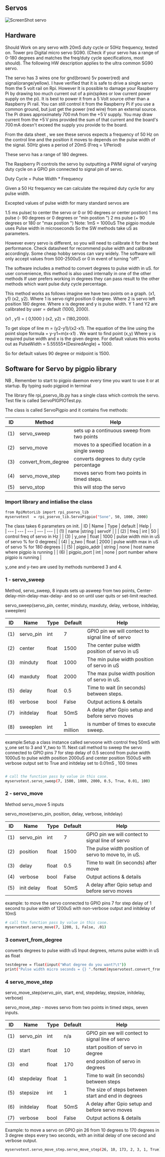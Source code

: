 Servos
----------------------------------

![ScreenShot servo](https://github.com/gavinlyonsrepo/RpiMotorLib/blob/master/images/sg90.jpg)

Hardware
------------------------------------

Should Work on any servo with 20mS duty cycle or 50Hz frequency, tested on.
Tower pro Digital micro servo SG90.
(Check if your servo has a range of 0-180 degrees and matches the freq/duty cycle specifications, most should).
The following HW description applies to the ultra common SG90 servo.

The servo has 3 wires one for gnd(brown) 5v power(red) and signal(orange/yellow).
I have verified that it is safe to drive a single servo from the 5 volt rail on Rpi. However It is possible to damage your Raspberry Pi by drawing too much current out of a pin(spikes or low current power supply on the pi). It is best to power it from a 5 Volt source other than a Raspberry Pi rail. You can still control it from the Raspberry Pi if you use a common ground, but just get the power (red wire) from an external source. The Pi draws approximately 700 mA from the +5 V supply. You may draw current from the +5 V pins provided the sum of that current and the board's 700 mA doesn't exceed the supply you provide to the board.

From the data sheet , we see these servos expects a frequency of 50 Hz on the control line and the position it moves to depends on the pulse width of the signal. 50Hz gives a period of 20mS (Freq = 1/Period)

These servo has a range of 180 degrees.

The Raspberry Pi controls the servo by outputting a PWM signal of varying duty cycle on a GPIO pin connected to signal pin of servo.

Duty Cycle = Pulse Width * Frequency

Given a 50 Hz frequency we can calculate the required duty cycle for any pulse width.

Excepted values of pulse width for many standard servos are

1.5 ms pulse( to center the servo or 0 or 90 degrees or center postion)
1 ms pulse (- 90 degrees or 0 degrees or "min postion ")
2 ms pulse (+ 90 degrees or 180 or "max postion ")
Note: 1mS = 1000uS The pigpio module uses Pulse width in microseconds So the SW methods take uS as parameters.

However every servo is different, so you will need to calibrate it for the best performance. Check datasheet for recommend pulse width and calibrate accordingly. Some cheap hobby servos can vary widely. The software will only accept values from 500-2500uS or 0 in event of turning "off".

The software includes a method to convert degrees to pulse width in uS. for user convenience, this method is also used internally in one of the other methods If user prefers working in degrees they can pass result to the other methods which want pulse duty cycle percentage.

This method works as follows imagine we have two points on a graph. (x1, y1) (x2, y2). Where 1 is servo right position 0 degree. Where 2 is servo left position 180 degree. Where x is degree and y is pulse width. Y 1 and Y2 are calibrated by user = default (1000, 2000).

(x1 , y1) = ( 0,1000 )
(x2, y2) = (180,2000).

To get slope of line m = (y2-y1)/(x2-x1). The equation of the line using the point slope formula = y-y1=m(x-x1) . We want to find point (x,y) Where y is required pulse width and x is the given degree. For default values this works out as PulseWidth = 5.55555*(DesiredAngle) + 1000.

So for default values 90 degree or midpoint is 1500.

Software for Servo by pigpio library
--------------------------------------------

NB , Remember to start to pigpio daemon every time you want to use it or at
startup. By typing sudo pigpiod in terminal 

The library file rpi_pservo_lib.py has a single class 
which controls the servo. Test file is called ServoPIGPIOTest.py.

The class is called ServoPigpio and it contains five methods:

| ID  | Method  |  Help  | 
| --- | ---------- |  ----- |
| (1) |  servo_sweep |   sets up a continuous sweep from two points |
| (2) |  servo_move |   moves to a specified location in a single sweep   |
| (3) |  convert_from_degree |  converts degrees to duty cycle percentage   |
| (4) |  servo_move_step |  moves servo from two points in timed steps.  |
| (5) |  servo_stop |   this will stop the servo  |

### Import library and intialise the class 

```sh
from RpiMotorLib import rpi_pservo_lib
myservotest  = rpi_pservo_lib.ServoPigpio("Sone", 50, 1000, 2000)
```

The class takes 6 parameters on init.
| ID  | Name  | Type  | default  | Help   |       
| --- | --- | --- | --- | --- | 
| (1) | name |string | servoY | |
| (2) | freq | int  | 50 | control freq of servo in Hz |
| (3) | y_one | float | 1000 | pulse width min in uS of servo % for 0 degrees|
| (4) | y_two | float | 2000 | pulse width max in uS of servo % for 180 degrees |
| (5) | pigpio_addr | string | none | host name where pigpio is running | 
| (6) | pigpio_port | int | none | port number where pigpio is running | 

y_one and y-two are used by methods numbered 3 and 4. 

### 1 - servo_sweep

Method, servo_sweep, 8 inputs
sets up asweep from two points, 
Center-delay-min-delay-max-delay- and so on until user quits or set-limit reached.

 servo_sweep(servo_pin, center, minduty, maxduty, delay, verbose, initdelay, sweeplen)

| ID  | Name  | Type  | Default  | Help   |       
| --- | --- | --- | --- | --- | 
| (1) | servo_pin | int | 7 | GPIO pin we will contect to signal line of servo |
| (2)  | center | float | 1500 | The center pulse width  position of servo in uS |
| (3)  | minduty  | float | 1000 | The min pulse width position of servo in uS |
| (4)  | maxduty  | float | 2000 | The max pulse width position of servo in uS.|
| (5)  | delay | float | 0.5 | Time to wait (in seconds) between steps. |
| (6)  | verbose | bool | False  | Output actions & details |
| (7)  | initdelay  | float | 50mS | A delay after Gpio setup and before servo moves |
| (8)  | sweeplen | int | 1 million |   is number of times to execute sweep. |

 example:Setup a class instance called servoone with control freq 50mS
 with y_one set to 3 and Y_two to 11. Next call method
 to sweep the servo connected to GPIO pins 7
 for step delay of 0.5 second from pulse width
 1000uS to pulse width position 2000uS and center position 1500uS
 with verbose output set to True and initdelay set to 0.01mS , 100 times
 
```sh

# call the function pass by value in this case.
myservotest.servo_sweep(7, 1500, 1000, 2000, 0.5, True, 0.01, 100)

```

### 2 - servo_move

Method servo_move 5 inputs

servo_move(servo_pin, position, delay, verbose, initdelay)

| ID  | Name  | Type  | Default  | Help   |       
| --- | --- | --- | --- | --- | 
| (1) | servo_pin | int | 7 | GPIO pin we will contect to signal line of servo |
| (2)  | position  | float | 1500 | The  pulse width position of servo to move to, in uS.|
| (3)  | delay | float | 0.5 | Time to wait (in seconds) after move |
| (4)  | verbose | bool | False  | Output actions & details |
| (5)  | init delay  | float | 50mS | A delay after Gpio setup and before servo moves |

 example: to move the servo connected to GPIO pins 7
 for step delay of 1 second to pulse width of 1200uS
 with non-verbose output and initdelay of 10mS
 
```sh
# call the function pass by value in this case.
myservotest.servo_move(7, 1200, 1, False, .01)
```

### 3 convert_from_degree

converts degrees to pulse width uS
Input degrees,
returns pulse width in uS as float

```sh
testdegree = float(input("What degree do you want?\t"))
print("Pulse width micro seconds = {} ".format(myservotest.convert_from_degree(testdegree)))
```

### 4 servo_move_step 

servo_move_step(servo_pin, start, end, stepdelay, stepsize, initdelay, verbose)

servo_move_step - moves servo from two points in timed steps,
seven inputs. 

| ID  | Name  | Type  | Default  | Help   |       
| --- | --- | --- | --- | --- | 
| (1) | servo_pin | int | n/a | GPIO pin we will contect to signal line of servo |
| (2)  | start | float | 10 | start position of servo in degree |
| (3)  | end  | float | 170 | end position of servo in degrees  |
| (4)  | stepdelay  | float | 1 | Time to wait (in seconds) between steps |
| (5)  | stepsize | int | 1 | The size of steps between start and end in degrees |
| (6)  | initdelay  | float | 50mS | A delay after Gpio setup and before servo moves |
| (7)  | verbose | bool | False  | Output actions & details |

Example: to move a servo on GPIO pin 26 from 10 degrees to 170 
degrees in 3 degree steps every two seconds, with an initial delay 
of one second and verbose output.   

```sh
myservotest.servo_move_step.servo_move_step(26, 10, 173, 2, 3, 1, True)

```        
